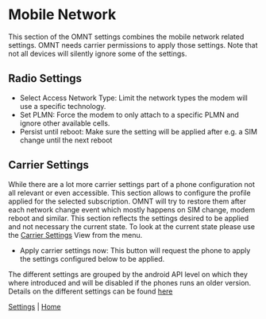 # Mobile Network
This section of the OMNT settings combines the mobile network related settings. OMNT needs carrier permissions to apply those settings.
Note that not all devices will silently ignore some of the settings.

## Radio Settings
* Select Access Network Type: Limit the network types the modem will use a specific technology. 
* Set PLMN: Force the modem to only attach to a specific PLMN and ignore other available cells.
* Persist until reboot: Make sure the setting will be applied after e.g. a SIM change until the next reboot

## Carrier Settings
While there are a lot more carrier settings part of a phone configuration not all relevant or even accessible. This section allows to configure the profile 
applied for the selected subscription. OMNT will try to restore them after each network change event which mostly happens on SIM change, modem reboot and similar.
This section reflects the settings desired to be applied and not necessary the current state. To look at the current state please use the [Carrier Settings](../carrier_settings.md) View from the menu.

* Apply carrier settings now: This button will request the phone to apply the settings configured below to be applied.

The different settings are grouped by the android API level on which they where introduced and will be disabled if the phones runs an older version.
Details on the different settings can be found [here](https://developer.android.com/reference/android/telephony/CarrierConfigManager)

[Settings](settings.md) | [Home](../OpenMobileNetworkToolkit.md)